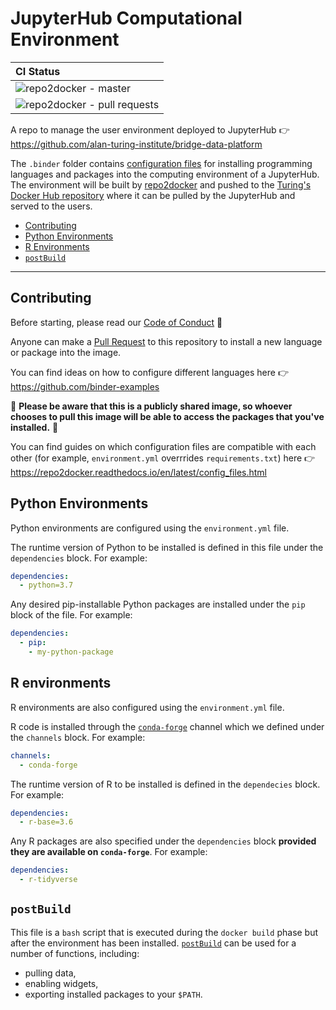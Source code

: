 # JupyterHub Computational Environment

| CI Status |
| :--- |
| ![repo2docker - master](https://github.com/alan-turing-institute/bridge-data-environment/workflows/repo2docker%20-%20master/badge.svg) |
| ![repo2docker - pull requests](https://github.com/alan-turing-institute/bridge-data-environment/workflows/repo2docker%20-%20pull%20requests/badge.svg) |

A repo to manage the user environment deployed to JupyterHub :point_right: <https://github.com/alan-turing-institute/bridge-data-platform>

The `.binder` folder contains [configuration files](https://repo2docker.readthedocs.io/en/latest/config_files.html) for installing programming languages and packages into the computing environment of a JupyterHub.
The environment will be built by [repo2docker](https://repo2docker.readthedocs.io/) and pushed to the [Turing's Docker Hub repository](https://hub.docker.com/repository/docker/turinginst/bridge-data-env) where it can be pulled by the JupyterHub and served to the users.

- [Contributing](#contributing)
- [Python Environments](#python-environments)
- [R Environments](#r-environments)
- [`postBuild`](#postbuild)

---

## Contributing

Before starting, please read our [Code of Conduct](.community/CODE_OF_CONDUCT.md) :purple_heart:

Anyone can make a [Pull Request](https://help.github.com/en/github/collaborating-with-issues-and-pull-requests/about-pull-requests) to this repository to install a new language or package into the image.

You can find ideas on how to configure different languages here :point_right: <https://github.com/binder-examples>

:rotating_light: **Please be aware that this is a publicly shared image, so whoever chooses to pull this image will be able to access the packages that you've installed.** :rotating_light:

You can find guides on which configuration files are compatible with each other (for example, `environment.yml` overrrides `requirements.txt`) here :point_right: <https://repo2docker.readthedocs.io/en/latest/config_files.html>

## Python Environments

Python environments are configured using the `environment.yml` file.

The runtime version of Python to be installed is defined in this file under the `dependencies` block.
For example:

```yaml
dependencies:
  - python=3.7
```

Any desired pip-installable Python packages are installed under the `pip` block of the file.
For example:

```yaml
dependencies:
  - pip:
    - my-python-package
```

## R environments

R environments are also configured using the `environment.yml` file.

R code is installed through the [`conda-forge`](https://conda-forge.org/) channel which we defined under the `channels` block.
For example:

```yaml
channels:
  - conda-forge
```

The runtime version of R to be installed is defined in the `dependecies` block.
For example:

```yaml
dependencies:
  - r-base=3.6
```

Any R packages are also specified under the `dependencies` block **provided they are available on `conda-forge`**.
For example:

```yaml
dependencies:
  - r-tidyverse
```

## `postBuild`

This file is a `bash` script that is executed during the `docker build` phase but after the environment has been installed.
[`postBuild`](https://mybinder.readthedocs.io/en/latest/config_files.html#postbuild-run-code-after-installing-the-environment) can be used for a number of functions, including:

- pulling data,
- enabling widgets,
- exporting installed packages to your `$PATH`.
